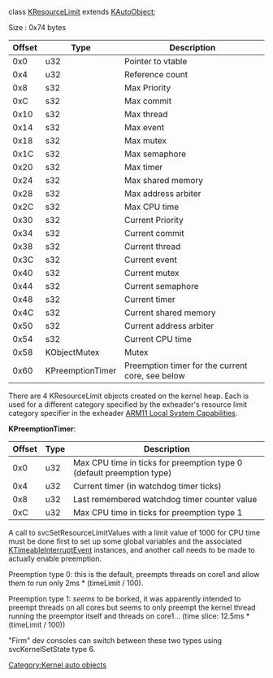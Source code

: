 class [KResourceLimit](KResourceLimit "wikilink") extends
[KAutoObject](KAutoObject "wikilink");

Size : 0x74 bytes

| Offset | Type             | Description                                      |
|--------|------------------|--------------------------------------------------|
| 0x0    | u32              | Pointer to vtable                                |
| 0x4    | u32              | Reference count                                  |
| 0x8    | s32              | Max Priority                                     |
| 0xC    | s32              | Max commit                                       |
| 0x10   | s32              | Max thread                                       |
| 0x14   | s32              | Max event                                        |
| 0x18   | s32              | Max mutex                                        |
| 0x1C   | s32              | Max semaphore                                    |
| 0x20   | s32              | Max timer                                        |
| 0x24   | s32              | Max shared memory                                |
| 0x28   | s32              | Max address arbiter                              |
| 0x2C   | s32              | Max CPU time                                     |
| 0x30   | s32              | Current Priority                                 |
| 0x34   | s32              | Current commit                                   |
| 0x38   | s32              | Current thread                                   |
| 0x3C   | s32              | Current event                                    |
| 0x40   | s32              | Current mutex                                    |
| 0x44   | s32              | Current semaphore                                |
| 0x48   | s32              | Current timer                                    |
| 0x4C   | s32              | Current shared memory                            |
| 0x50   | s32              | Current address arbiter                          |
| 0x54   | s32              | Current CPU time                                 |
| 0x58   | KObjectMutex     | Mutex                                            |
| 0x60   | KPreemptionTimer | Preemption timer for the current core, see below |

There are 4 KResourceLimit objects created on the kernel heap. Each is
used for a different category specified by the exheader's resource limit
category specifier in the exheader [ARM11 Local System
Capabilities](NCCH/Extended_Header#ARM11_Local_System_Capabilities "wikilink").

**KPreemptionTimer**:

| Offset | Type | Description                                                           |
|--------|------|-----------------------------------------------------------------------|
| 0x0    | u32  | Max CPU time in ticks for preemption type 0 (default preemption type) |
| 0x4    | u32  | Current timer (in watchdog timer ticks)                               |
| 0x8    | u32  | Last remembered watchdog timer counter value                          |
| 0xC    | u32  | Max CPU time in ticks for preemption type 1                           |

A call to svcSetResourceLimitValues with a limit value of 1000 for CPU
time must be done first to set up some global variables and the
associated [KTimeableInterruptEvent](KTimeableInterruptEvent "wikilink")
instances, and another call needs to be made to actually enable
preemption.

Preemption type 0: this is the default, preempts threads on core1 and
allow them to run only 2ms \* (timeLimit / 100).

Preemption type 1: *seems* to be borked, it was apparently intended to
preempt threads on all cores but seems to only preempt the kernel thread
running the preemptor itself and threads on core1... (time slice: 12.5ms
\* (timeLimit / 100))

"Firm" dev consoles can switch between these two types using
svcKernelSetState type 6.

[Category:Kernel auto objects](Category:Kernel_auto_objects "wikilink")
